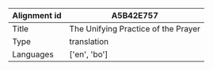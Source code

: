 |Alignment id | A5B42E757
| --- | --- 
|Title | The Unifying Practice of the Prayer 
|Type | translation
|Languages | ['en', 'bo']